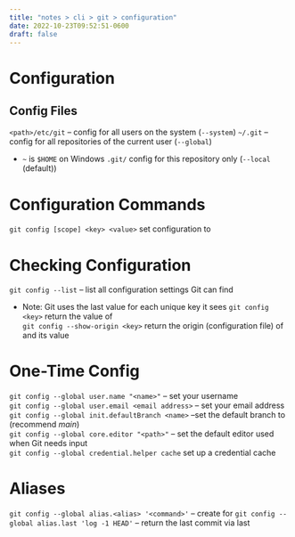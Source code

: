 ```yaml
---
title: "notes > cli > git > configuration"
date: 2022-10-23T09:52:51-0600
draft: false
---
```

# Configuration
## Config Files 
`<path>/etc/git` – config for all users on the system (`--system`)
`~/.git` – config for all repositories of the current user (`--global`)
- `~` is `$HOME` on Windows
`.git/` config for this repository only (`--local` (default))

# Configuration Commands
`git config [scope] <key> <value>` set configuration <key> to <value>

# Checking Configuration
`git config --list` – list all configuration settings Git can find
- Note: Git uses the last value for each unique key it sees
`git config <key>` return the value of <key>  
`git config --show-origin <key>` return the origin (configuration file) of <key> and its value  

# One-Time Config
`git config --global user.name "<name>"` – set your username  
`git config --global user.email <email address>` – set your email address  
`git config --global init.defaultBranch <name>` –set the default branch to <name> (recommend *main*)  
`git config --global core.editor "<path>"` – set the default editor used when Git needs input  
`git config --global credential.helper cache` set up a credential cache

# Aliases
`git config --global alias.<alias> '<command>'` – create <alias> for <command string>
`git config --global alias.last 'log -1 HEAD'` – return the last commit via last